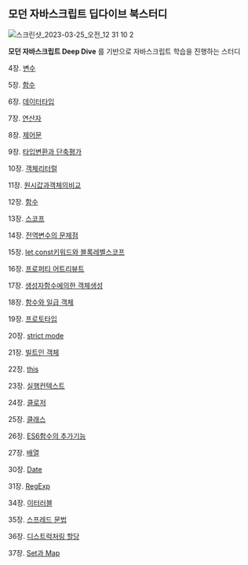 ## 모던 자바스크립트 딥다이브 북스터디

![스크린샷_2023-03-25_오전_12 31 10 2](https://user-images.githubusercontent.com/107349637/227782686-4bf85488-c079-4775-a5c8-c6c288ac201c.jpg)

**모던 자바스크립트 Deep Dive** 를 기반으로 자바스크립트 학습을 진행하는 스터디

4장. [변수](https://github.com/bread1022/TIL/blob/master/JavaScript/deepdive/04%EC%9E%A5_%EB%B3%80%EC%88%98.md)


5장. [함수](https://github.com/bread1022/TIL/blob/master/JavaScript/deepdive/05%EC%9E%A5_%ED%95%A8%EC%88%98.md)


6장. [데이터타입](https://github.com/bread1022/TIL/blob/master/JavaScript/deepdive/06%EC%9E%A5_%EB%8D%B0%EC%9D%B4%ED%84%B0%ED%83%80%EC%9E%85.md)


7장. [연산자](https://github.com/bread1022/TIL/blob/master/JavaScript/deepdive/07%EC%9E%A5_%EC%97%B0%EC%82%B0%EC%9E%90.md)


8장. [제어문](https://github.com/bread1022/TIL/blob/master/JavaScript/deepdive/08%EC%9E%A5_%EC%A0%9C%EC%96%B4%EB%AC%B8.md)


9장. [타입변환과 단축평가](https://github.com/bread1022/TIL/blob/master/JavaScript/deepdive/09%EC%9E%A5_%ED%83%80%EC%9E%85%EB%B3%80%ED%99%98%EA%B3%BC%EB%8B%A8%EC%B6%95%ED%8F%89%EA%B0%80.md)


10장. [객체리터럴](https://github.com/bread1022/TIL/blob/master/JavaScript/deepdive/10%EC%9E%A5_%EA%B0%9D%EC%B2%B4%EB%A6%AC%ED%84%B0%EB%9F%B4.md)

11장. [원시값과객체의비교](https://github.com/bread1022/TIL/blob/master/JavaScript/deepdive/11%EC%9E%A5_%EC%9B%90%EC%8B%9C%EA%B0%92%EA%B3%BC%EA%B0%9D%EC%B2%B4%EC%9D%98%EB%B9%84%EA%B5%90.md)

12장. [함수](https://github.com/bread1022/TIL/blob/master/JavaScript/deepdive/12%EC%9E%A5_%ED%95%A8%EC%88%98.md)

13장. [스코프](https://github.com/bread1022/TIL/blob/master/JavaScript/deepdive/13%EC%9E%A5_%EC%8A%A4%EC%BD%94%ED%94%84.md)

14장. [전역변수의 문제점](https://github.com/bread1022/TIL/blob/master/JavaScript/deepdive/14%EC%9E%A5_%EC%A0%84%EC%97%AD%EB%B3%80%EC%88%98%EC%9D%98%EB%AC%B8%EC%A0%9C%EC%A0%90.md)

15장. [let,const키워드와 블록레벨스코프](https://github.com/bread1022/TIL/blob/master/JavaScript/deepdive/15%EC%9E%A5_let%2Cconst%ED%82%A4%EC%9B%8C%EB%93%9C%EC%99%80%20%EB%B8%94%EB%A1%9D%EB%A0%88%EB%B2%A8%EC%8A%A4%EC%BD%94%ED%94%84.md)

16장. [프로퍼티 어트리뷰트](https://github.com/bread1022/TIL/blob/master/JavaScript/deepdive/16%EC%9E%A5_%ED%94%84%EB%A1%9C%ED%8D%BC%ED%8B%B0%20%EC%96%B4%ED%8A%B8%EB%A6%AC%EB%B7%B0%ED%8A%B8.md)

17장. [생성자함수에의한 객체생성](https://github.com/bread1022/TIL/blob/master/JavaScript/deepdive/17%EC%9E%A5_%EC%83%9D%EC%84%B1%EC%9E%90%ED%95%A8%EC%88%98.md)

18장. [함수와 일급 객체](https://github.com/bread1022/TIL/blob/master/JavaScript/deepdive/18%EC%9E%A5_%ED%95%A8%EC%88%98%EC%99%80%20%EC%9D%BC%EA%B8%89%EA%B0%9D%EC%B2%B4.md)


19장. [프로토타입](https://github.com/bread1022/TIL/blob/master/JavaScript/deepdive/19%EC%9E%A5_%ED%94%84%EB%A1%9C%ED%86%A0%ED%83%80%EC%9E%85.md)


20장. [strict mode](https://github.com/bread1022/TIL/blob/master/JavaScript/deepdive/20%EC%9E%A5_strict%20mode.md)


21장. [빌트인 객체](https://github.com/bread1022/TIL/blob/master/JavaScript/deepdive/21%EC%9E%A5_%EB%B9%8C%ED%8A%B8%EC%9D%B8%EA%B0%9D%EC%B2%B4.md)


22장. [this](https://github.com/bread1022/TIL/blob/master/JavaScript/deepdive/22%EC%9E%A5_this.md)


23장. [실행컨텍스트](https://github.com/bread1022/TIL/blob/master/JavaScript/deepdive/23%EC%9E%A5_%EC%8B%A4%ED%96%89%20%EC%BB%A8%ED%85%8D%EC%8A%A4%ED%8A%B8.md)


24장. [클로저](https://github.com/bread1022/TIL/blob/master/JavaScript/deepdive/24%EC%9E%A5_%ED%81%B4%EB%A1%9C%EC%A0%80.md)


25장. [클래스](https://github.com/bread1022/TIL/blob/master/JavaScript/deepdive/25%EC%9E%A5_%ED%81%B4%EB%9E%98%EC%8A%A4.md)


26장. [ES6함수의 추가기능](https://github.com/bread1022/TIL/blob/master/JavaScript/deepdive/26%EC%9E%A5_ES6%ED%95%A8%EC%88%98%EC%9D%98%20%EC%B6%94%EA%B0%80%EA%B8%B0%EB%8A%A5.md)


27장. [배열](https://github.com/bread1022/TIL/blob/master/JavaScript/deepdive/27%EC%9E%A5_%EB%B0%B0%EC%97%B4.md)


30장. [Date](https://github.com/bread1022/TIL/blob/master/JavaScript/deepdive/30%EC%9E%A5_Date.md)


31장. [RegExp](https://github.com/bread1022/TIL/blob/master/JavaScript/deepdive/31%EC%9E%A5_RegExp.md)


34장. [이터러블](https://github.com/bread1022/TIL/blob/master/JavaScript/deepdive/34%EC%9E%A5_%EC%9D%B4%ED%84%B0%EB%9F%AC%EB%B8%94.md)


35장. [스프레드 문법](https://github.com/bread1022/TIL/blob/master/JavaScript/deepdive/35%EC%9E%A5_%EC%8A%A4%ED%94%84%EB%A0%88%EB%93%9C%EB%AC%B8%EB%B2%95.md)


36장. [디스트럭처링 할당](https://github.com/bread1022/TIL/blob/master/JavaScript/deepdive/36%EC%9E%A5_%EB%94%94%EC%8A%A4%ED%8A%B8%EB%9F%AD%EC%B2%98%EB%A7%81%ED%95%A0%EB%8B%B9.md)


37장. [Set과 Map](https://github.com/bread1022/TIL/blob/master/JavaScript/deepdive/37%EC%9E%A5_Set%2CMap.md)